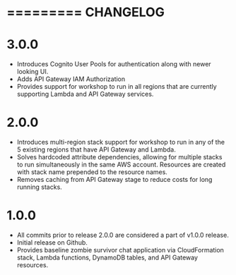 =========
CHANGELOG
=========

3.0.0
=====
* Introduces Cognito User Pools for authentication along with newer looking UI.
* Adds API Gateway IAM Authorization
* Provides support for workshop to run in all regions that are currently supporting Lambda and API Gateway services.

2.0.0
=====
* Introduces multi-region stack support for workshop to run in any of the 5 existing regions that have API Gateway and Lambda.
* Solves hardcoded attribute dependencies, allowing for multiple stacks to run simultaneously in the same AWS account. Resources are created with stack name prepended to the resource names.
* Removes caching from API Gateway stage to reduce costs for long running stacks.

1.0.0
==========
* All commits prior to release 2.0.0 are considered a part of v1.0.0 release.
* Initial release on Github.
* Provides baseline zombie survivor chat application via CloudFormation stack, Lambda functions, DynamoDB tables, and API Gateway resources.

